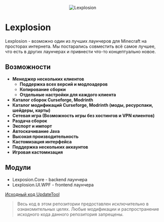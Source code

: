 <p align="center">
<img alt="Lexplosion" src="https://github.com/user-attachments/assets/582dc21c-7ffa-41ad-8e05-b07b86295024" />
</p>


# Lexplosion

Lexplosion - возможно один из лучших лаунчеров для Minecraft на просторах интернета. Мы постарались совместить всё самое лучшее, что есть в других лаунчерах и привнести что-то концептуально новое.

## Возможности
- **Менеджер нескольких клиентов**
	- **Поддержка всех версий и модлоадеров**
	- **Копирование сборки**
	- **Отдельные настройки для каждого клиента**
- **Каталог сборок Curseforge, Modrinth**
- **Каталог модификаций Curseforge, Modrinth (моды, ресурспаки, шейдеры, карты)**
- **Сетевая игра (Возможность игры без хостингов и VPN клиентов)**
- **Раздача сборок**
- **Экспорт и импорт**
- **Автоскачивание Java**
- **Высокая производительность**
- **Кастомизация интерфейса**
- **Поддержка нескольких аккаунтов**
- **Игровая кастомизация**

## Модули
- Lexposion.Core - backend лаунчера
- Lexplosion.UI.WPF - frontend лаунчера

[Исходный код UpdateTool](https://github.com/NightWorldTeam/Lexplosion-UpdateTool)

> Весь код в этом репозитории предоставлен исключительно в ознакомительных целях. 
Любые модификации и распространение исходного кода данного репозитория запрещены.
